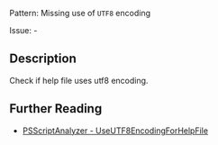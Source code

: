 Pattern: Missing use of `UTF8` encoding

Issue: -

## Description

Check if help file uses utf8 encoding.

## Further Reading

* [PSScriptAnalyzer - UseUTF8EncodingForHelpFile](https://github.com/PowerShell/PSScriptAnalyzer/tree/master/docs/Rules/UseUTF8EncodingForHelpFile.md)